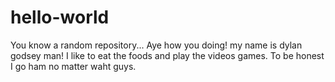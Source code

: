 # hello-world
You know a random repository...
Aye how you doing! my name is dylan godsey man! I like to eat the foods and play the videos games.
To be honest I go ham no matter waht guys.
